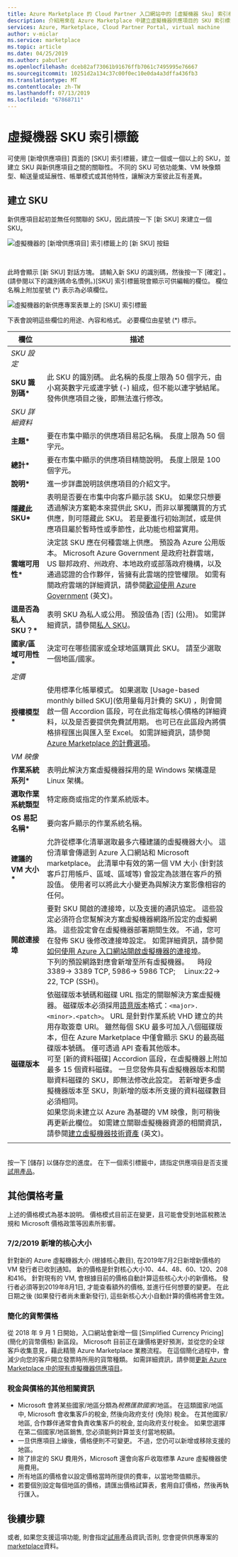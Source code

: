 ```yaml
---
title: Azure Marketplace 的 Cloud Partner 入口網站中的 [虛擬機器 Sku] 索引標籤
description: 介紹用來在 Azure Marketplace 中建立虛擬機器供應項目的 SKU 索引標籤。
services: Azure, Marketplace, Cloud Partner Portal, virtual machine
author: v-miclar
ms.service: marketplace
ms.topic: article
ms.date: 04/25/2019
ms.author: pabutler
ms.openlocfilehash: dceb82af73061b91676ffb7061c7495995e76667
ms.sourcegitcommit: 10251d2a134c37c00f0ec10e0da4a3dffa436fb3
ms.translationtype: MT
ms.contentlocale: zh-TW
ms.lasthandoff: 07/13/2019
ms.locfileid: "67868711"
---
```

# <a name="virtual-machine-skus-tab"></a>虛擬機器 SKU 索引標籤

可使用 [新增供應項目]  頁面的 [SKU]  索引標籤，建立一個或一個以上的 SKU，並建立 SKU 與新供應項目之間的關聯性。  不同的 SKU 可依功能集、VM 映像類型、輸送量或延展性、帳單模式或其他特性，讓解決方案彼此互有差異。


## <a name="create-a-sku"></a>建立 SKU

新供應項目起初並無任何關聯的 SKU，因此請按一下 [新 SKU]  來建立一個 SKU。

![虛擬機器的 [新增供應項目] 索引標籤上的 [新 SKU] 按鈕](./media/publishvm_005.png)

<br/>

此時會顯示 [新 SKU]  對話方塊。  請輸入新 SKU 的識別碼，然後按一下 [確定]  。 (請參閱以下的識別碼命名慣例。)[SKU]  索引標籤現會顯示可供編輯的欄位。    欄位名稱上附加星號 (*) 表示為必填欄位。

<!-- TD: This tab has been updated, now has "Old Pricing" and "Simplified Currency Pricing" sections"! -->

![虛擬機器的新供應專案表單上的 [SKU] 索引標籤](./media/publishvm_006.png)

下表會說明這些欄位的用途、內容和格式。  必要欄位由星號 (*) 標示。

<!-- TD: I took a new screenshot, and the fields differ somewhat from description in the VM Pub Guide.  Needs review. -->

|  **欄位**       |     **描述**                                                          |
|  ---------       |     ---------------                                                          |
|  *SKU 設定*   |    |
| **SKU 識別碼\***       | 此 SKU 的識別碼。  此名稱的長度上限為 50 個字元，由小寫英數字元或連字號 (-) 組成，但不能以連字號結尾。  發佈供應項目之後，即無法進行修改。  |
|  *SKU 詳細資料*   |  |
| **主題\***        | 要在市集中顯示的供應項目易記名稱。 長度上限為 50 個字元。 |
| **總計\***      | 要在市集中顯示的供應項目精簡說明。 長度上限是 100 個字元。 |
| **說明\***  | 進一步詳盡說明該供應項目的介紹文字。  <!-- TD: max len/guidance? 3k characters -->  |
| **隱藏此 SKU\*** | 表明是否要在市集中向客戶顯示該 SKU。  如果您只想要透過解決方案範本來提供此 SKU，而非以單獨購買的方式供應，則可隱藏此 SKU。  若是要進行初始測試，或是供應項目屬於暫時性或季節性，此功能也相當實用。 |
| **雲端可用性\*** | 決定該 SKU 應在何種雲端上供應。  預設為 Azure 公用版本。  Microsoft Azure Government 是政府社群雲端，US 聯邦政府、州政府、本地政府或部落政府機構，以及通過認證的合作夥伴，皆擁有此雲端的控管權限。  如需有關政府雲端的詳細資訊，請參閱[歡迎使用 Azure Government](https://docs.microsoft.com/azure/azure-government/documentation-government-welcome) (英文)。 |
| **這是否為私人 SKU？\*** | 表明 SKU 為私人或公用。 預設值為 [否]  (公用)。  如需詳細資訊，請參閱[私人 SKU](../../cloud-partner-portal-orig/cloud-partner-portal-azure-private-skus.md)。 |
| **國家/區域可用性\*** | 決定可在哪些國家或全球地區購買此 SKU。 請至少選取一個地區/國家。 <!-- TD: Is this parameter an AMP visibility control or a contractual one, or both? --> |  
|  *定價*   |  |
| **授權模型\***| 使用標準化帳單模式。  如果選取 [Usage-based monthly billed SKU]\(依用量每月計費的 SKU\)  ，則會開啟一個 Accordion 區段，可在此指定每核心價格的詳細資料，以及是否要提供免費試用期。  也可已在此區段內將價格排程匯出與匯入至 Excel。 如需詳細資訊，請參閱 [Azure Marketplace 的計費選項](../../billing-options-azure-marketplace.md)。 | 
|  *VM 映像*   |  |
| **作業系統系列\*** | 表明此解決方案虛擬機器採用的是 Windows 架構還是 Linux 架構。 |
| **選取作業系統類型** | 特定廠商或指定的作業系統版本。 |
| **OS 易記名稱\*** | 要向客戶顯示的作業系統名稱。  |
| **建議的 VM 大小\*** | 允許從標準化清單選取最多六種建議的虛擬機器大小。  這份清單會傳遞到 Azure 入口網站和 Microsoft marketplace。  此清單中有效的第一個 VM 大小 (針對該客戶訂用帳戶、區域、區域等) 會設定為該潛在客戶的預設值。  使用者可以將此大小變更為與解決方案影像相容的任何。 | 
| **開啟連接埠**| 要對 SKU 開啟的連接埠，以及支援的通訊協定。  這些設定必須符合您幫解決方案虛擬機器網路所設定的虛擬網路。 這些設定會在虛擬機器部署期間生效。 不過，您可在發佈 SKU 後修改連接埠設定。 如需詳細資訊，請參閱[如何使用 Azure 入口網站開啟虛擬機器的連接埠](https://docs.microsoft.com/azure/virtual-machines/windows/nsg-quickstart-portal)。 <br/>下列的預設網路對應會新增至所有虛擬機器。 &emsp;時段3389-> 3389 TCP, 5986-> 5986 TCP;&emsp; Linux:22-> 22, TCP (SSH)。 |
| **磁碟版本**  | 依磁碟版本號碼和磁碟 URL 指定的關聯解決方案虛擬機器。 磁碟版本必須採用[語意版本](https://semver.org/)格式：`<major>.<minor>.<patch>`。  URL 是針對作業系統 VHD 建立的共用存取簽章 URI。  雖然每個 SKU 最多可加入八個磁碟版本，但在 Azure Marketplace 中僅會顯示 SKU 的最高磁碟版本號碼。 僅可透過 API 查看其他版本。  <!--TD: Add more specific link to API --> <br/> 可至 [新的資料磁碟]  Accordion 區段，在虛擬機器上附加最多 15 個資料磁碟。  一旦您發佈具有虛擬機器版本和關聯資料磁碟的 SKU，即無法修改此設定。  若新增更多虛擬機器版本至 SKU，則新增的版本所支援的資料磁碟數目必須相同。 <br/> 如果您尚未建立以 Azure 為基礎的 VM 映像，則可稍後再更新此欄位。  如需建立關聯虛擬機器資源的相關資訊，請參閱[建立虛擬機器技術資產](./cpp-create-technical-assets.md) (英文)。  
|  |  |

<!-- TD: The CPP UX warning msg indicates that underscores are also supported in these SKU IDs. I suspect this might be true for other identifiers. --> 

<br/> 按一下 [儲存]  以儲存您的進度。 在下一個索引標籤中，請指定供應項目是否支援[試用產品](./cpp-test-drive-tab.md)。


## <a name="additional-pricing-considerations"></a>其他價格考量

上述的價格模式為基本說明。  價格模式目前正在變更，且可能會受到地區稅務法規和 Microsoft 價格政策等因素所影響。 

### <a name="new-core-sizes-added-on-722019"></a>7/2/2019 新增的核心大小

針對新的 Azure 虛擬機器大小 (根據核心數目), 在2019年7月2日新增新價格的 VM 發行者已收到通知。  新的價格是針對核心大小10、44、48、60、120、208和416。  針對現有的 VM, 會根據目前的價格自動計算這些核心大小的新價格。  發行者必須等到2019年8月1日, 才能查看額外的價格, 並進行任何想要的變更。  在此日期之後 (如果發行者尚未重新發行), 這些新核心大小自動計算的價格將會生效。


### <a name="simplified-currency-pricing"></a>簡化的貨幣價格

從 2018 年 9 月 1 日開始，入口網站會新增一個 [Simplified Currency Pricing]\(簡化的貨幣價格\)  新區段。 Microsoft 目前正在讓價格更好預測，並從您的全球客戶收集意見，藉此精簡 Azure Marketplace 業務流程。 在這個簡化過程中，會減少向您的客戶開立發票時所用的貨幣種類。  如需詳細資訊，請參閱[更新 Azure Marketplace 中的現有虛擬機器供應項目](./cpp-update-existing-offer.md)。


### <a name="additional-information-on-taxes-and-prices"></a>稅金與價格的其他相關資訊

* Microsoft 會將某些國家/地區分類為*稅務匯款國家*/地區。  在這類國家/地區中, Microsoft 會收集客戶的稅金, 然後向政府支付 (免除) 稅金。  在其他國家/地區, 合作夥伴通常會負責收集客戶的稅金, 並向政府支付稅金。 如果您選擇在第二個國家/地區銷售, 您必須能夠計算並支付當地稅額。  <!-- TD: Find a good reference on taxing policies. The best I found was in the UWP section: https://docs.microsoft.com/windows/uwp/publish/tax-details-for-paid-apps -->
* 一旦供應項目上線後，價格便則不可變更。 不過，您仍可以新增或移除支援的地區。 
* 除了排定的 SKU 費用外，Microsoft 還會向客戶收取標準 Azure 虛擬機器使用費用。
* 所有地區的價格會以設定價格當時所提供的費率，以當地幣值顯示。  <!-- TD: Meaning? - Offer created, published, other? -->
* 若要個別設定每個地區的價格，請匯出價格試算表，套用自訂價格，然後再執行匯入。 


## <a name="next-steps"></a>後續步驟

或者, 如果您支援這項功能, 則會指定[試用](./cpp-test-drive-tab.md)產品資訊;否則, 您會提供供應專案的[marketplace](./cpp-marketplace-tab.md)資料。
